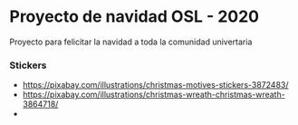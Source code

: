 # Proyecto de navidad OSL - 2020 

Proyecto para felicitar la navidad a toda la comunidad univertaria 

### Stickers

* https://pixabay.com/illustrations/christmas-motives-stickers-3872483/
* https://pixabay.com/illustrations/christmas-wreath-christmas-wreath-3864718/
* 